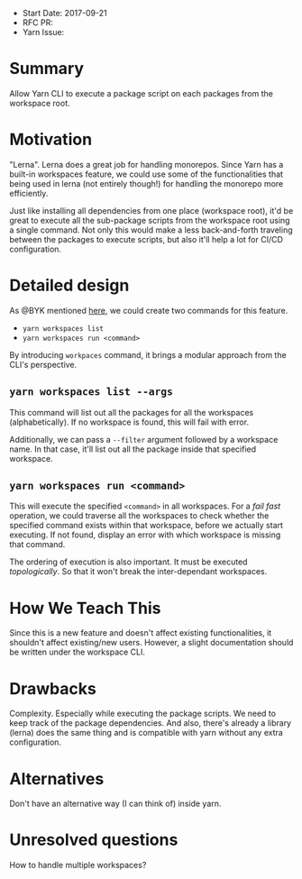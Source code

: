 * Start Date: 2017-09-21
* RFC PR:
* Yarn Issue:

# Summary

Allow Yarn CLI to execute a package script on each packages from the workspace root.

# Motivation

"Lerna". Lerna does a great job for handling monorepos. Since Yarn has a built-in
workspaces feature, we could use some of the functionalities that being used in
lerna (not entirely though!) for handling the monorepo more efficiently.

Just like installing all dependencies from one place (workspace root), it'd be great
to execute all the sub-package scripts from the workspace root using a single command.
Not only this would make a less back-and-forth traveling between the packages to
execute scripts, but also it'll help a lot for CI/CD configuration.

# Detailed design

As @BYK mentioned [here](https://github.com/yarnpkg/yarn/issues/4467#issuecomment-330873337),
we could create two commands for this feature.

* `yarn workspaces list`
* `yarn workspaces run <command>`

By introducing `workpaces` command, it brings a modular approach from the CLI's perspective.

## `yarn workspaces list --args`

This command will list out all the packages for all the workspaces (alphabetically). If no workspace is found, this will fail with error.

Additionally, we can pass a `--filter` argument followed by a workspace name. In that case, it'll list out all the package inside that specified workspace.

## `yarn workspaces run <command>`

This will execute the specified `<command>` in all workspaces. For a _fail fast_ operation, we could traverse all the workspaces to check whether the specified command exists within that workspace, before we actually start executing. If not found, display an error with which workspace is missing that command.

The ordering of execution is also important. It must be executed _topologically_. So that it won't break the inter-dependant workspaces.

# How We Teach This

Since this is a new feature and doesn't affect existing functionalities, it shouldn't affect existing/new users. However, a slight documentation should be written under the workspace CLI.

# Drawbacks

Complexity. Especially while executing the package scripts. We need to keep track of the package dependencies. And also, there's already a library (lerna) does the same thing and is compatible with yarn without any extra configuration.

# Alternatives

Don't have an alternative way (I can think of) inside yarn.

# Unresolved questions

How to handle multiple workspaces?
